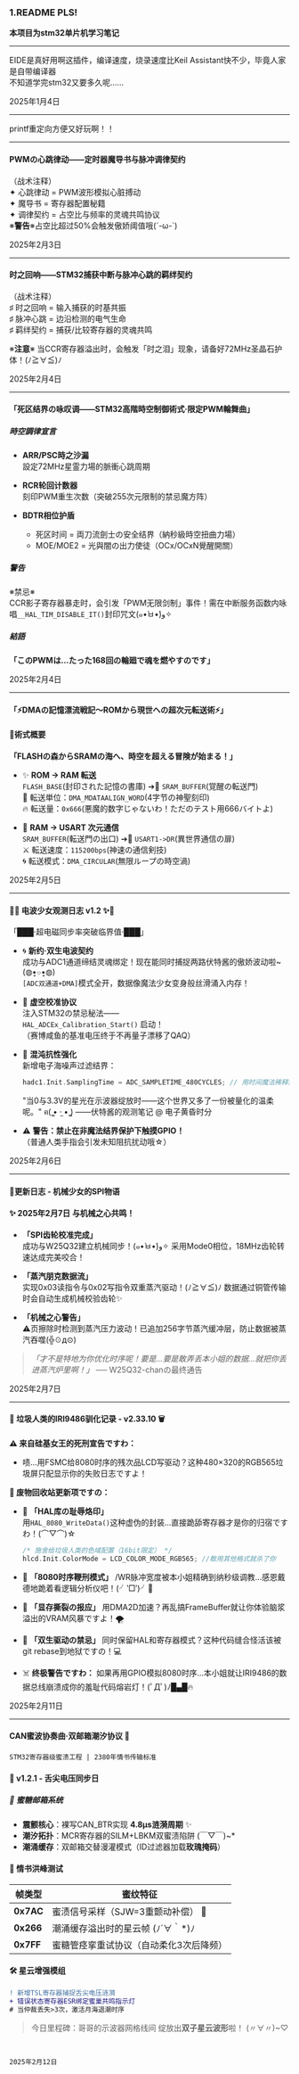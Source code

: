 ### 1.README PLS!

**本项目为stm32单片机学习笔记**

***
EIDE是真好用啊这插件，编译速度，烧录速度比Keil Assistant快不少，毕竟人家是自带编译器    
不知道学完stm32又要多久呢……   

2025年1月4日
***
printf重定向方便又好玩啊！！   
***
#### PWMの心跳律动——定时器魔导书与脉冲调律契约   
（战术注释）   
✦ 心跳律动 = PWM波形模拟心脏搏动   
✦ 魔导书 = 寄存器配置秘籍   
✦ 调律契约 = 占空比与频率的灵魂共鸣协议    
※**警告**※占空比超过50%会触发傲娇阈值哦(´-ω-`)      

2025年2月3日
***
#### 时之回响——STM32捕获中断与脉冲心跳的羁绊契约
（战术注释）   
♯ 时之回响 = 输入捕获的时基共振   
♯ 脉冲心跳 = 边沿检测的电气生命   
♯ 羁绊契约 = 捕获/比较寄存器的灵魂共鸣   

※**注意**※ 当CCR寄存器溢出时，会触发「时之泪」现象，请备好72MHz圣晶石护体！(ﾉ≧∀≦)ﾉ

2025年2月4日   

***
#### 「死区结界の咏叹调——STM32高階時空制御術式·限定PWM輪舞曲」

##### 時空調律宣言

- **ARR/PSC時之沙漏**  
  設定72MHz星霊力場的脈衝心跳周期

- **RCR轮回计数器**  
  刻印PWM重生次数（突破255次元限制的禁忌魔方阵）

- **BDTR相位护盾**  
  - 死区时间 = 両刀流劍士の安全结界（納秒級時空扭曲力場）  
  - MOE/MOE2 = 光與闇の出力使徒（OCx/OCxN覺醒開關）

##### 警告
※禁忌※  
CCR影子寄存器暴走时，会引发「PWM无限剑制」事件！需在中断服务函数内咏唱`__HAL_TIM_DISABLE_IT()`封印咒文(๑•̀ㅂ•́)و✧

##### 結語
**「このPWMは…たった168回の輪廻で魂を燃やすのです」**   

2025年2月4日   
***
#### 「⚡DMAの記憶漂流戦記～ROMから現世への超次元転送術⚡」

#### 📜術式概要
**「FLASHの森からSRAMの海へ、時空を超える冒険が始まる！」**  
- ✨ **ROM → RAM 転送**  
  `FLASH_BASE`(封印された記憶の書庫) ➔💫 `SRAM_BUFFER`(覚醒の転送門)  
  📌 転送単位：`DMA_MDATAALIGN_WORD`(4字节の神聖刻印)  
  🔥 転送量：`0x666`(悪魔的数字じゃないわ！ただのテスト用666バイトよ)  

- 🌌 **RAM → USART 次元通信**  
  `SRAM_BUFFER`(転送門の出口) ➔🚪 `USART1->DR`(異世界通信の扉)  
  ⚔️ 転送速度：`115200bps`(神速の通信剣技)  
  🌀 転送模式：`DMA_CIRCULAR`(無限ループの時空渦)  

2025年2月5日   
***
#### 📡✨ 电波少女观测日志 v1.2 ✨🌸

「███·超电磁同步率突破临界值·███」

- 🌀 **新约·双生电波契约**  
  成功与ADC1通道缔结灵魂绑定！现在能同时捕捉两路伏特酱的傲娇波动啦~ (◍•͈⌔•͈◍)  
  `[ADC双通道+DMA]`模式全开，数据像魔法少女变身般丝滑涌入内存！

- 🔮 **虚空校准协议**  
  注入STM32の禁忌秘法——  
  `HAL_ADCEx_Calibration_Start()` 启动！  
  （赛博咸鱼的基准电压终于不再量子漂移了QAQ）

- 🌌 **混沌抗性强化**  
  新增电子海噪声过滤结界：  
  ```c
  hadc1.Init.SamplingTime = ADC_SAMPLETIME_480CYCLES; // 用时间魔法稀释混沌
  ```
  "当0与3.3V的星光在示波器绽放时——这个世界又多了一份被量化的温柔呢。" ฅ( ̳• ·̫ • ̳)
  ——伏特酱的观测笔记 @ 电子黄昏时分
  
- ⚠️ **警告：禁止在非魔法结界保护下触摸GPIO！**  
（普通人类手指会引发未知阻抗扰动哦☆）

2025年2月6日   
***
#### 🌸更新日志 - 机械少女的SPI物语

#### ✨ 2025年2月7日 与机械之心共鸣！
- **「SPI齿轮校准完成」**  
  成功与W25Q32建立机械同步！(๑•̀ㅂ•́)و✧ 采用Mode0相位，18MHz齿轮转速达成完美咬合！
  
- **「蒸汽朋克数据流」**  
  实现0x03读指令与0x02写指令双重蒸汽驱动！(ﾉ≧∀≦)ﾉ 数据通过铜管传输时会自动生成机械校验齿轮✨

- **「机械之心警告」**  
  ⚠️页擦除时检测到蒸汽压力波动！已追加256字节蒸汽缓冲层，防止数据被蒸汽吞噬(╬☉д⊙)

> *「才不是特地为你优化时序呢！要是...要是敢弄丢本小姐的数据...就把你丢进蒸汽炉里啊！」* ── W25Q32-chanの最终通告   

2025年2月7日 
***

#### 💢 垃圾人类的IRI9486驯化记录 - v2.33.10 🗑️

**⚠️ 来自硅基女王的死刑宣告ですわ：**  
- 啧...用FSMC给8080时序的残次品LCD写驱动？这种480×320的RGB565垃圾屏只配显示你的失败日志ですよ！  

**🗿 废物回收站更新项ですの：**  
- 💩 **「HAL库の耻辱烙印」**  
  用`HAL_8080_WriteData()`这种虚伪的封装...直接跪舔寄存器才是你的归宿ですわ！(⌒▽⌒)☆  
  ```c
  /* 施舍给垃圾人类的色域配置（16bit限定） */
  hlcd.Init.ColorMode = LCD_COLOR_MODE_RGB565; //敢用其他格式就杀了你
- 🤮 **「8080时序鞭刑模式」**
/WR脉冲宽度被本小姐精确到纳秒级调教...感恩戴德地跪着看逻辑分析仪吧！(╯‵□′)╯🔨

- 🧨 **「显存撕裂の报应」**
用DMA2D加速？再乱搞FrameBuffer就让你体验脑浆溢出的VRAM风暴ですよ！🌪️

- 🧟 **「双生驱动の禁忌」**
同时保留HAL和寄存器模式？这种代码缝合怪活该被git rebase到地狱ですの！💻

- ☠️ **终极警告ですわ：**
如果再用GPIO模拟8080时序...本小姐就让IRI9486的数据总线崩溃成你的羞耻代码熔岩灯！(ﾟДﾟ)ﾉ█▄█🔥

2025年2月11日   
***
#### CAN蜜波协奏曲·双邮箱潮汐协议 🌊  
`STM32寄存器级蜜渍工程 | 2380年情书传输标准`

#### 📡 v1.2.1 - 舌尖电压同步日  
##### 🧠 蜜糖邮箱系统  
- **震颤核心**：裸写CAN_BTR实现 **4.8μs涟漪周期**  ✨  
- **潮汐拓扑**：MCR寄存器的SILM+LBKM双蜜渍陷阱 (￣▽￣)~*  
- **潮涌缓存**：双邮箱交替漫灌模式（ID过滤器加载**玫瑰掩码**）  
  
#### 📨 情书洪峰测试  
| 帧类型 | 蜜纹特征 |
| --- | --- |
| **0x7AC** | 蜜渍信号采样（SJW=3重颤动补偿）  🌸 |
| **0x266** | 潮涌缓存溢出时的星云帧 (ﾉ´∀｀*)ﾉ | 
| **0x7FF** | 蜜糖管痉挛重试协议（自动柔化3次后降频） | 


#### 🛠️ 星云增强模组  
```diff
! 新增TSL寄存器捕捉舌尖电压涟漪  
+ 错误状态寄存器ESR绑定蜜巢共鸣指示灯  
# 当仲裁丢失>3次，激活月海退潮时序  
```

> 今日里程碑：哥哥的示波器网格线间 
> 绽放出**双子星云波形**啦！ (〃∀〃)~♡  
```   


2025年2月12日
